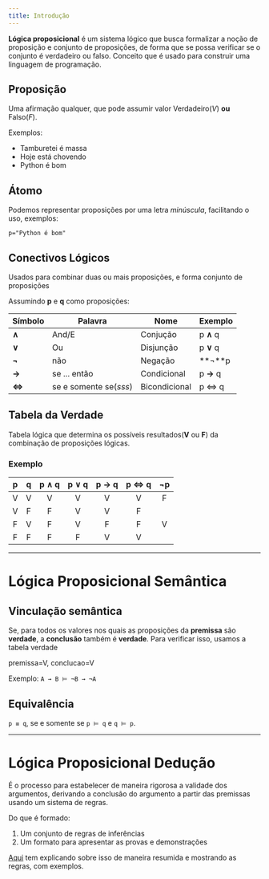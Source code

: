 ```yaml
---
title: Introdução
---
```


**Lógica proposicional** é um sistema lógico que busca formalizar a noção de proposição e conjunto de proposições, de forma que se possa verificar se o conjunto é verdadeiro ou falso. Conceito que é usado para construir uma linguagem de programação.

## Proposição

Uma afirmação qualquer, que pode assumir valor Verdadeiro(*V*) **ou** Falso(*F*).

Exemplos: 
- Tamburetei é massa
- Hoje está chovendo
- Python é bom

## Átomo

Podemos representar proposições por uma letra *minúscula*, facilitando o uso, exemplos:

`p="Python é bom"`

## Conectivos Lógicos

Usados para combinar duas ou mais proposições, e forma conjunto de proposições

Assumindo **p** e **q** como proposições:

**Símbolo** | **Palavra** | **Nome** | **Exemplo** 
--- | --- | --- | --- |
**∧** | And/E | Conjução | p **∧** q
**∨** | Ou | Disjunção | p **∨** q
**¬** | não | Negação | **¬**p 
**→** | se ... então | Condicional | p **→** q
**⇔** | se e somente se(*sss*) | Bicondicional | p ⇔ q

## Tabela da Verdade

Tabela lógica que determina os possíveis resultados(**V** ou **F**) da combinação de proposições lógicas.

### Exemplo

**p** | **q** | **p ∧ q**  | **p ∨ q** | **p → q** | **p ⇔ q** | **¬p** 
:---: | :---:| :---: | :---: | :---: | :---: |  :---: |
V | V | V | V | V | V | F
V | F | F | V | V | F | 
F | V | F | V | F | F | V
F | F | F | F | V | V |

---

# Lógica Proposicional Semântica

## Vinculação semântica
Se, para todos os valores nos quais as proposições da **premissa** são **verdade**, a **conclusão** também é **verdade**. Para verificar isso, usamos a tabela verdade

premissa=V, conclucao=V

Exemplo:
`A → B ⊨ ¬B → ¬A`

## Equivalência

`p ≡ q`, se e somente se `p ⊨ q` e `q ⊨ p`.

---

# Lógica Proposicional Dedução 

É o processo para estabelecer de maneira rigorosa a validade dos argumentos, derivando a
conclusão do argumento a partir das premissas usando um sistema de regras.


Do que é formado:

1. Um conjunto de regras de inferências
2. Um formato para apresentar as provas e demonstrações

[Aqui](https://galdino.catalao.ufg.br/up/635/o/deducaonatural.pdf) tem explicando sobre isso de maneira resumida e mostrando as regras, com exemplos.
